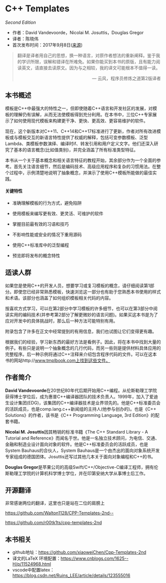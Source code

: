 # C++ Templates

*Second Edition*

* 作者：David Vandevoorde，Nicolai M. Josuttis，Douglas Gregor
* 译者：陈晓伟
* 首次发布时间：2017年9月8日([来源](https://www.amazon.com/C-Templates-Complete-Guide-2nd/dp/0321714121))

> 翻译是译者用自己的思想，换一种语言，对原作者想法的重新阐释。鉴于我的学识所限，误解和错译在所难免。如果你能买到本书的原版，且有能力阅读英文，请直接去读原文。因为与之相较，我的译文可能根本不值得一读。
>
> <p align="right"> — 云风，程序员修炼之道第2版译者</p>

## 本书概述

模板是C++中最强大的特性之一，但即使随着C++语言和开发社区的发展，对模板的理解仍有误解，从而无法使模板得到充分利用。在本书中，三位C++专家展示了如何使用现代模板来构建更干净、更快、更高效、更容易维护的软件。

现在，这个新版本对C++11、C++14和C++17标准进行了更新，作者对所有改进模板或与模板交互的新语言特性提供了权威的解释，包括可变参数模板、泛型Lambda、类模板参数演绎、编译时if、转发引用和用户定义文字。他们还深入研究了基本的语言概念(比如值类别)，并完全涵盖了所有标准类型特征。

本书从一个关于基本概念和相关语言特征的教程开始，其余部分作为一个全面的参考。首先关注语言细节，然后是编码技术、高级应用程序和复杂的习惯用法。在整个过程中，示例清楚地说明了抽象概念，并演示了使用C++模板所能做的最佳实践。

#### 关键特性

- 准确理解模板的行为方式，避免陷阱

- 使用模板来编写更有效、更灵活、可维护的软件

- 掌握目前最有效的习语和技巧

- 不影响性能或安全的情况下重用源码

- 使用C++标准库中的泛型编程

- 预览即将发布的概念特性

  

## 适读人群

如果您是使用C++的开发人员，想要学习或复习模板的概念，请仔细阅读第1部分。即使您已经非常熟悉模板，快速浏览这一部分也有助于您熟悉本书使用的样式和术语。该部分也涵盖了如何组织模板相关代码的内容。

按喜欢方式学习，可以在第2部分中学习模板的许多细节，也可以在第3部分中阅读实用的编码技术(并参考第2部分了解更微妙的语言问题)。如果买这本书是为了应对开发中的具体挑战时，那么后一种方法可能特别有用。

附录包含了许多在正文中经常提到的有用信息，我们也试图让它们变得更有趣。

根据我们的经验，学习新东西的最好方法是看例子。因此，将在本书中找到大量的例子。有些只是说明一个抽象概念的几行代码，而另一些则是提供材料具体应用的完整程序。后一种示例将通过C++注释来介绍包含程序代码的文件。可以在这本书的网站http://www.tmplbook.com上找到这些文件。

## 作者简介

**David Vandevoorde**在20世纪80年代后期开始用C++编程。从伦斯勒理工学院获得博士学位后，成为惠普C++编译器团队的技术负责人。1999年，加入了爱迪生设计集团(EDG)，该集团的C++编译器技术是业界领先的。他是C++标准委员会的活跃成员，也是comp.lang.c++新闻组的主持人(他参与创办的)。也是《C++ Solutions》的作者，该书是《C++ Programming Language, 3rd Edition》的配套书籍。

**Nicolai M. Josuttis**因其畅销的标准书籍《The C++ Standard Library - A Tutorial and Reference》而闻名于世。他是一名独立技术顾问，为电信、交通、金融和制造业设计面向对象的软件。他是C++标准委员会的活跃成员，也是System Bauhaus的合伙人，System Bauhaus是一个由杰出的面向对象系统开发专家组成的德国团体。Josuttis还写过其他几本关于面向对象编程和C++的书。

**Douglas Gregor**是苹果公司的高级Swift/C++/Objective-C编译工程师，拥有伦斯勒理工学院的计算机科学博士学位，并在印第安纳大学从事博士后工作。



## 开源翻译

非常感谢两位的翻译，这里也只是站在二位的肩膀上

https://github.com/Walton1128/CPP-Templates-2nd--

https://github.com/r00tk1ts/cpp-templates-2nd

## 本书相关

* github地址：https://github.com/xiaoweiChen/Cpp-Templates-2nd
* 译文的LaTeX 环境配置：https://www.cnblogs.com/1625--H/p/11524968.html 
* vscode中配置latex：https://blog.csdn.net/Ruins_LEE/article/details/123555016

